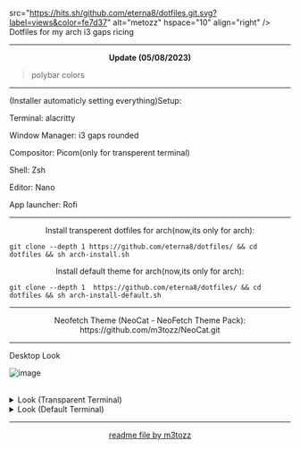 src="https://hits.sh/github.com/eterna8/dotfiles.git.svg?label=views&color=fe7d37" alt="metozz" hspace="10"
 align="right" /> Dotfiles for my arch i3 gaps ricing</b>
 
--------------------------------------------------------------------------


<p align="center"> <b>Update (05/08/2023)</b></p>

>polybar colors

--------------------------------------------------------------------------
(Installer automaticly setting everything)Setup:

Terminal: alacritty

Window Manager: i3 gaps rounded

Compositor: Picom(only for transperent terminal)

Shell: Zsh

Editor: Nano

App launcher: Rofi

--------------------------------------------------------------------------

<p align="center">Install transperent dotfiles for arch(now,its only for arch):</p>

```
git clone --depth 1 https://github.com/eterna8/dotfiles/ && cd dotfiles && sh arch-install.sh
```

<p align="center">Install default theme for arch(now,its only for arch):</p>

```
git clone --depth 1  https://github.com/eterna8/dotfiles/ && cd dotfiles && sh arch-install-default.sh
```

--------------------------------------------------------------------------
<p align="center">Neofetch Theme (NeoCat - NeoFetch Theme Pack): https://github.com/m3tozz/NeoCat.git</p>

--------------------------------------------------------------------------
Desktop Look<br>

![image](https://github.com/eterna8/dotfiles/assets/139211439/b8dfb62a-7137-42a9-8154-8a816c6569cd)




<br/>
<details>
<summary> Look (Transparent Terminal) </summary>

![image](https://github.com/eterna8/dotfiles/assets/139211439/965a8710-9a53-4287-8aae-aa1e44582d3d)


</details>

<details>
<summary> Look (Default Terminal) </summary> 

![image](https://github.com/eterna8/dotfiles/assets/139211439/805b4665-8706-46f6-9acb-0b530f0ba845)

</details>

--------------------------------------------------------------------------
<p align="center"><a href="https://github.com/m3tozz">readme file by m3tozz</a>
